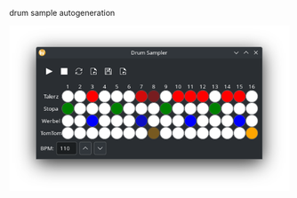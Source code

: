 drum sample autogeneration




<img width="964" alt="drums" src="https://github.com/stpf99/-AI_drumsampler/blob/b395fba0319f6fc32d22172c7bde121823ce7529/screen.png">
